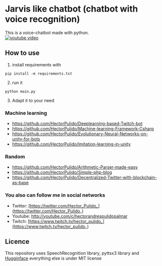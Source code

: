 # Jarvis like chatbot (chatbot with voice recognition)

This is a voice-chatbot made with python. <br>
[![youtube video](https://img.youtube.com/vi/PZ4x5BgTvZM/0.jpg)](https://www.youtube.com/watch?v=PZ4x5BgTvZM&list=PLHdk97dabfvzTZyKLb_spWHvI-qLArEzm&index=1)

## How to use
1. install requirements with 
```
pip install -m requirements.txt
```
2. run it
```
python main.py
```
3. Adapt it to your need

### Machine learning
- https://github.com/HectorPulido/Deeplearning-based-Twitch-bot
- https://github.com/HectorPulido/Machine-learning-Framework-Csharp
- https://github.com/HectorPulido/Evolutionary-Neural-Networks-on-unity-for-bots
- https://github.com/HectorPulido/Imitation-learning-in-unity

### Random
- https://github.com/HectorPulido/Arithmetic-Parser-made-easy
- https://github.com/HectorPulido/Simple-php-blog
- https://github.com/HectorPulido/Decentralized-Twitter-with-blockchain-as-base

### You also can follow me in social networks
- Twitter: [https://twitter.com/Hector_Pulido_](https://twitter.com/Hector_Pulido_)  
- Youtube: http://youtube.com/c/hectorandrespulidopalmar
- Twitch: [https://www.twitch.tv/hector_pulido_](https://www.twitch.tv/hector_pulido_)  

## Licence 
This repository uses SpeechRecognition library, pyttsx3 library and [Hugginface](https://github.com/huggingface/transformers) everything else is under MIT license
